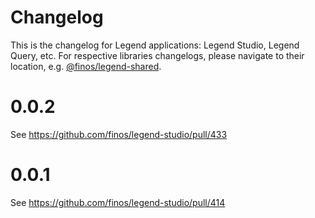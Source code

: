 # Changelog

This is the changelog for Legend applications: Legend Studio, Legend Query, etc. For respective libraries changelogs, please navigate to their location, e.g. [@finos/legend-shared](https://github.com/finos/legend-studio/tree/master/packages/legend-shared).

# 0.0.2

See https://github.com/finos/legend-studio/pull/433

# 0.0.1

See https://github.com/finos/legend-studio/pull/414
